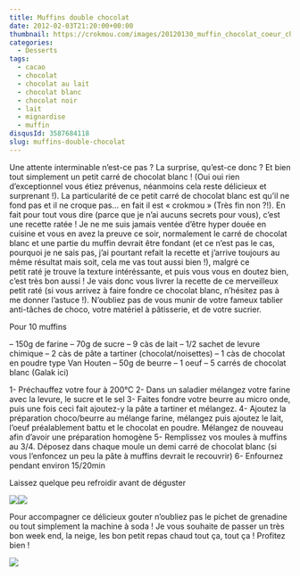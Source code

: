 ```yaml
---
title: Muffins double chocolat
date: 2012-02-03T21:20:00+00:00
thumbnail: https://crokmou.com/images/20120130_muffin_chocolat_coeur_chocolat_blanc_1.jpg
categories:
  - Desserts
tags:
  - cacao
  - chocolat
  - chocolat au lait
  - chocolat blanc
  - chocolat noir
  - lait
  - mignardise
  - muffin
disqusId: 3587684118
slug: muffins-double-chocolat
---
```


Une attente interminable n’est-ce pas ? La surprise, qu’est-ce donc ? Et bien tout simplement un petit carré de chocolat blanc ! (Oui oui rien d’exceptionnel vous étiez prévenus, néanmoins cela reste délicieux et surprenant !). La particularité de ce petit carré de chocolat blanc est qu’il ne fond pas et il ne croque pas… en fait il est « crokmou » (Très fin non ?!). En fait pour tout vous dire (parce que je n’ai aucuns secrets pour vous), c’est une recette ratée ! Je ne me suis jamais ventée d’être hyper douée en cuisine et vous en avez la preuve ce soir, normalement le carré de chocolat blanc et une partie du muffin devrait être fondant (et ce n’est pas le cas, pourquoi je ne sais pas, j’ai pourtant refait la recette et j’arrive toujours au même résultat mais soit, cela me vas tout aussi bien !), malgré ce petit raté je trouve la texture intéréssante, et puis vous vous en doutez bien, c’est très bon aussi ! Je vais donc vous livrer la recette de ce merveilleux petit raté (si vous arrivez à faire fondre ce chocolat blanc, n’hésitez pas à me donner l’astuce !). N’oubliez pas de vous munir de votre fameux tablier anti-tâches de choco, votre matériel à pâtisserie, et de votre sucrier.

Pour 10 muffins

– 150g de farine
– 70g de sucre
– 9 càs de lait
– 1/2 sachet de levure chimique
– 2 càs de pâte a tartiner (chocolat/noisettes)
– 1 càs de chocolat en poudre type Van Houten
– 50g de beurre
– 1 oeuf
– 5 carrés de chocolat blanc (Galak ici)

1- Préchauffez votre four à 200°C
2- Dans un saladier mélangez votre farine avec la levure, le sucre et le sel
3- Faites fondre votre beurre au micro onde, puis une fois ceci fait ajoutez-y la pâte a tartiner et mélangez.
4- Ajoutez la préparation choco/beurre au mélange farine, mélangez puis ajoutez le lait, l’oeuf préalablement battu et le chocolat en poudre. Mélangez de nouveau afin d’avoir une préparation homogène
5- Remplissez vos moules à muffins au 3/4\. Déposez dans chaque moule un demi carré de chocolat blanc (si vous l’enfoncez un peu la pâte à muffins devrait le recouvrir)
6- Enfournez pendant environ 15/20min

Laissez quelque peu refroidir avant de déguster

[![](http://4.bp.blogspot.com/-pwOMKQEVxDc/Tyw5aeqllCI/AAAAAAAABs4/6qQr_JQ8DtE/s400/_MG_9999.jpg)](http://4.bp.blogspot.com/-pwOMKQEVxDc/Tyw5aeqllCI/AAAAAAAABs4/6qQr_JQ8DtE/s1600/_MG_9999.jpg)[![](http://2.bp.blogspot.com/-1p87jyhRGC4/Tyw_ifxfd9I/AAAAAAAABtI/TYvI_oW3r6Y/s400/_MG_9991.jpg)](http://2.bp.blogspot.com/-1p87jyhRGC4/Tyw_ifxfd9I/AAAAAAAABtI/TYvI_oW3r6Y/s1600/_MG_9991.jpg)

Pour accompagner ce délicieux gouter n’oubliez pas le pichet de grenadine ou tout simplement la machine à soda ! Je vous souhaite de passer un très bon week end, la neige, les bon petit repas chaud tout ça, tout ça ! Profitez bien !

![](http://4.bp.blogspot.com/-2bLosyMFac4/TxhFg0sR2dI/AAAAAAAABec/Mzg1OnlXUmM/s1600/Signature+copie.jpg)